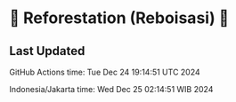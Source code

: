 
# 🌳 Reforestation (Reboisasi) 🌲

## Last Updated

GitHub Actions time: Tue Dec 24 19:14:51 UTC 2024

Indonesia/Jakarta time: Wed Dec 25 02:14:51 WIB 2024
